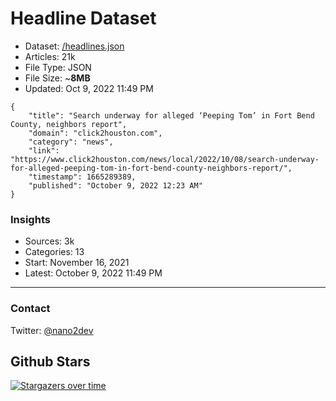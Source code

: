 # Headline Dataset

- Dataset: [/headlines.json](https://raw.githubusercontent.com/fwd/news/master/headlines.json) 
- Articles: 21k
- File Type: JSON
- File Size: ~**8MB**
- Updated: Oct 9, 2022 11:49 PM

```
{
    "title": "Search underway for alleged ‘Peeping Tom’ in Fort Bend County, neighbors report",
    "domain": "click2houston.com",
    "category": "news",
    "link": "https://www.click2houston.com/news/local/2022/10/08/search-underway-for-alleged-peeping-tom-in-fort-bend-county-neighbors-report/",
    "timestamp": 1665289389,
    "published": "October 9, 2022 12:23 AM"
}
```

### Insights

- Sources: 3k
- Categories: 13
- Start: November 16, 2021
- Latest: October 9, 2022 11:49 PM

---

### Contact 

Twitter: [@nano2dev](https://twitter.com/nano2dev)

## Github Stars

[![Stargazers over time](https://starchart.cc/fwd/news.svg)](https://starchart.cc/fwd/news)
